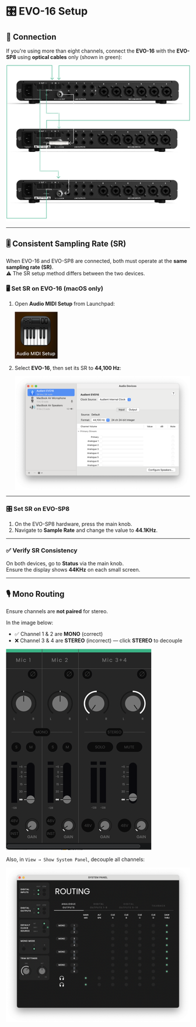 # 🎛️ EVO-16 Setup

## 🔌 Connection

If you're using more than eight channels, connect the **EVO-16** with the **EVO-SP8** using **optical cables** only (shown in green):

![Optical Connection](assets/doc/optical.png)

---

## 🎚️ Consistent Sampling Rate (SR)

When EVO-16 and EVO-SP8 are connected, both must operate at the **same sampling rate (SR)**.  
⚠️ The SR setup method differs between the two devices.

### 🖥️ Set SR on EVO-16 (macOS only)

1. Open **Audio MIDI Setup** from Launchpad:

   ![MIDI Setup Icon](assets/doc/midi_icon.png)

2. Select **EVO-16**, then set its SR to **44,100 Hz**:

   ![Set SR to 44100](assets/doc/midi.png)

---

### 🎛️ Set SR on EVO-SP8

1. On the EVO-SP8 hardware, press the main knob.
2. Navigate to **Sample Rate** and change the value to **44.1KHz**.

---

### ✅ Verify SR Consistency

On both devices, go to **Status** via the main knob.  
Ensure the display shows **44KHz** on each small screen.

---

## 🎙️ Mono Routing

Ensure channels are **not paired** for stereo.

In the image below:

- ✅ Channel 1 & 2 are **MONO** (correct)  
- ❌ Channel 3 & 4 are **STEREO** (incorrect) — click **STEREO** to decouple

![Mono Routing](assets/doc/mono.png)

Also, in `View → Show System Panel`, decouple all channels:

![System Panel](assets/doc/mono_sys.png)
